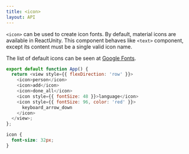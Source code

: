 ```yaml
---
title: <icon>
layout: API
---
```


`<icon>` can be used to create icon fonts. By default, material icons are available in ReactUnity.
This component behaves like `<text>` component, except its content must be a single valid icon name.

The list of default icons can be seen at [Google Fonts](https://fonts.google.com/icons?selected=Material+Icons).

<Sandpack>

```js App.js
export default function App() {
  return <view style={{ flexDirection: 'row' }}>
    <icon>person</icon>
    <icon>add</icon>
    <icon>done_all</icon>
    <icon style={{ fontSize: 48 }}>language</icon>
    <icon style={{ fontSize: 96, color: 'red' }}>
      keyboard_arrow_down
    </icon>
  </view>;
};
```

```css style.css
icon {
  font-size: 32px;
}
```

</Sandpack>
